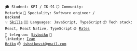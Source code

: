 <code>🎓 Student: KPI / IK-91</code>
<code>⚪ Community: Metarhia</code>
<code>👷 Speciality: Software engineer / Backend</code><br>
<code>💡 [Skills](SKILLS.md)</code>
<code>🧑‍💻 Languages: JavaScript, TypeScript</code>
<code>📦 Tech stack: React, React Native, TypeScript</code>
<code>🪙 [Rates](RATES.md)</code><br>
<code>💬 telegram: [@ivboiko](https://telegram.me/ivboiko)</code>
<code>📝 linkedin: [Ivan Boiko](https://www.linkedin.com/in/ivboiko/)</code>
<code>📫 [ivboikovst@gmail.com](mailto:ivboikovst@gmail.com)</code>

